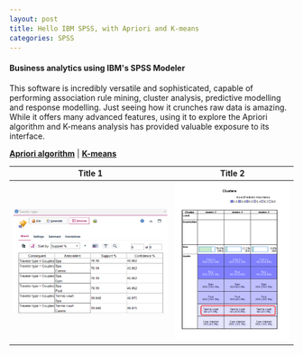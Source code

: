 ```yaml
---
layout: post
title: Hello IBM SPSS, with Apriori and K-means
categories: SPSS
---
```


#### Business analytics using IBM's SPSS Modeler

This software is incredibly versatile and sophisticated, capable of performing association rule mining, cluster analysis, predictive modelling and response modelling. Just seeing how it crunches raw data is amazing. While it offers many advanced features, using it to explore the Apriori algorithm and K-means analysis has provided valuable exposure to its interface.

 <a  style="font-weight:bold" href="https://KenYeoKP.github.io/mystuff/1-SPSS-Apriori/">Apriori algorithm</a> | 
 <a  style="font-weight:bold" href="https://KenYeoKP.github.io/mystuff/2-SPSS-KMeans/">K-means</a>

Title 1               | Title 2               
--------------------- | --------------------- 
![](https://github.com/KenYeoKP/mystuff/blob/main/1-SPSS-Apriori/output.png) | ![](https://github.com/KenYeoKP/mystuff/blob/main/2-SPSS-KMeans/kmeansoutput.png)

